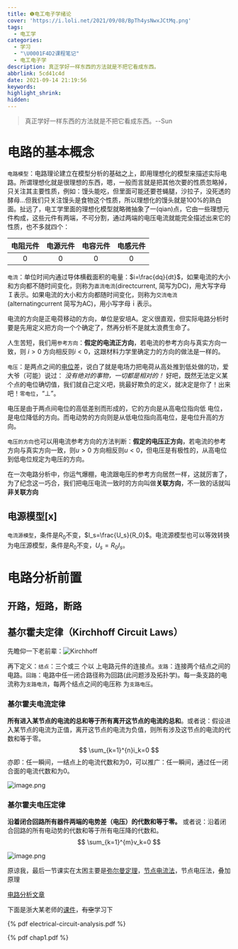 ```yaml
---
title: ❶电工电子学绪论
cover: 'https://i.loli.net/2021/09/08/BpTh4ysNwxJCtMq.png'
tags:
  - 电工学
categories:
  - 学习
  - "\U0001F4D2课程笔记"
  - 电工电子学
description: 真正学好一样东西的方法就是不把它看成东西。
abbrlink: 5cd41c4d
date: 2021-09-14 21:19:56
keywords:
highlight_shrink:
hidden:
---
```


> 真正学好一样东西的方法就是不把它看成东西。--Sun

# 电路的基本概念

`电路模型`：电路理论建立在模型分析的基础之上，即用理想化的模型来描述实际电路。所谓理想化就是很理想的东西，嗯，一般而言就是把其他次要的性质忽略掉，只关注其主要性质，例如：馒头能吃，但里面可能还要苍蝇腿，沙拉子，没死透的酵母...但我们只关注馒头是食物这个性质，所以理想化的馒头就是100%的熟白面。扯远了，电工学里面的理想化模型就略微抽象了一(qian)点，它由一些理想元件构成，这些元件有两端，不可分割，通过两端的电压电流就能完全描述出来它的性质，也不多就四个：

| 电阻元件 | 电源元件 | 电容元件 | 电感元件 |
| :------: | :------: | :------: | :------: |
|    0     |    0     |    0     |    0     |

`电流`：单位时间内通过导体横截面积的电量：$i=\frac{dq}{dt}$，如果电流的大小和方向都不随时间变化，则称为`直流电流`(directcurrent, 简写为DC)，用大写字母 Ｉ表示。如果电流的大小和方向都随时间变化，则称为`交流电流` (alternatingcurrent 简写为AC)，用小写字母ｉ表示。

电流的方向是正电荷移动的方向，单位是安培A。定义很直观，但实际电路分析时要是先用定义把方向一个个确定了，然再分析不是就太浪费生命了。

人生苦短，我们用`参考方向`：**假定的电流正方向**，若电流的参考方向与真实方向一致，则 $i>0$ 方向相反则$i<0$，这跟材料力学里确定力的方向的做法是一样的。

`电压`：是两点之间的[电位](https://zh.wikipedia.org/wiki/電位)差，说白了就是电场力把电荷从高处推到低处做的功，爱大爷（可能）说过： *没有绝对的事物，一切都是相对的！* 好吧，既然无法定义某个点的电位确切值，我们就自己定义吧，挑最好欺负的定义，就决定是你了！出来吧！`零电位`，“⊥”。

电压是由于两点间电位的高低差别而形成的，它的方向是从高电位指向低 电位，是电位降低的方向。而电动势的方向则是从低电位指向高电位，是电位升高的方向。

`电压的方向`也可以用电流参考方向的方法判断：**假定的电压正方向**，若电流的参考方向与真实方向一致，则$u>0$ 方向相反则$u<0$，但电压是有极性的，从高电位到低电位规定为电压的方向。

在一次电路分析中，你运气爆棚，电流跟电压的参考方向居然一样，这就厉害了，为了纪念这一巧合，我们把电压电流一致时的方向叫做**关联方向**，不一致的话就叫**非关联方向**

## 电源模型[x]

`电流源模型`，条件是$R_0$不变，$I_s=\frac{U_s}{R_0}$。电流源模型也可以等效转换为电压源模型，条件是$R_0$不变，$U_s=R_0I_s$。

# 电路分析前置

## 开路，短路，断路

## 基尔霍夫定律（Kirchhoff Circuit Laws）

先瞻仰一下老前辈：![Kirchhoff](https://i.loli.net/2021/09/14/C9GjFwEXTOabiKq.png)

再下定义：`结点`：三个或三 个以 上电路元件的连接点。`支路`：连接两个结点之间的电路。`回路`：电路中任一闭合路径称为回路(此问题涉及拓扑学)。每一条支路的电流称为`支路电流`，每两个结点之间的电压称 为`支路电压`。

### 基尔霍夫电流定律

**所有进入某节点的电流的总和等于所有离开这节点的电流的总和**。或者说：假设进入某节点的电流为正值，离开这节点的电流为负值，则所有涉及这节点的电流的代数和等于零。
$$
\sum_{k=1}^{n}i_k=0
$$
亦即：任一瞬间，一结点上的电流代数和为0，可以推广：任一瞬间，通过任一闭合面的电流代数和为0。

![image.png](https://i.loli.net/2021/09/14/z9DKeBNSyAao8pL.png)

### 基尔霍夫电压定律

**沿着闭合回路所有器件两端的电势差（电压）的代数和等于零。** 或者说：沿着闭合回路的所有电动势的代数和等于所有电压降的代数和。
$$
\sum_{k=1}^{m}v_k=0
$$

![image.png](https://i.loli.net/2021/09/14/mDifkc8jnAWTQ3v.png)

原谅我，最后一节课实在太困主要是[弥尔曼定理](https://zh.wikipedia.org/wiki/%E5%BC%A5%E5%B0%94%E6%9B%BC%E5%AE%9A%E7%90%86)，[节点电流法](https://zh.wikipedia.org/wiki/%E7%AF%80%E9%BB%9E%E5%88%86%E6%9E%90)，节点电压法，叠加原理

[电路分析文章](https://zh-cn.lambdageeks.com/electrical-circuit-analysis/)

下面是浙大某老师的[课件](http://eelab.zju.edu.cn/document/CircuitTheory/jia/chap2.pdf)，~~有空~~学习下

{% pdf electrical-circuit-analysis.pdf %}

{% pdf chap1.pdf %}
